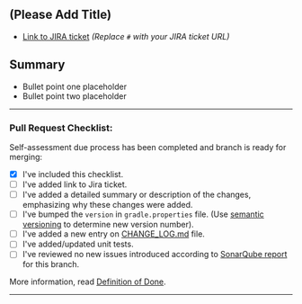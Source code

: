 ## (Please Add Title)

* [Link to JIRA ticket](#) *(Replace `#` with your JIRA ticket URL)*

## Summary
- Bullet point one placeholder
- Bullet point two placeholder

---

### Pull Request Checklist:

Self-assessment due process has been completed and branch is ready for merging:
- [x] I've included this checklist.
- [ ] I've added link to Jira ticket.
- [ ] I've added a detailed summary or description of the changes, emphasizing why these changes were added.
- [ ] I've bumped the `version` in `gradle.properties` file. (Use [semantic versioning](https://semver.org/) to determine new version number).
- [ ] I've added a new entry on [CHANGE_LOG.md](https://github.com/valid8me-engineering/boxable/blob/develop/CHANGE_LOG.md) file.
- [ ] I've added/updated unit tests.
- [ ] I've reviewed no new issues introduced according to [SonarQube report](https://sonarqube.cicdqa.valid8me.com/dashboard?id=boxable) for this branch.

More information, read [Definition of Done](https://horizon8.atlassian.net/wiki/spaces/VALID8ME/pages/1082425347/Definition+of+Done).

---